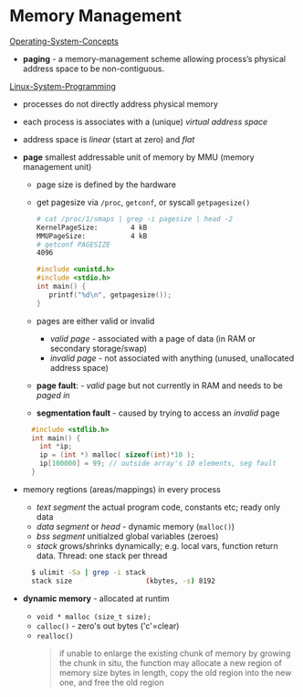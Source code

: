 # Memory Management

[Operating-System-Concepts]

* **paging** - a memory-management scheme allowing process’s physical address space to be non-contiguous.

[Linux-System-Programming]

* processes do not directly address physical memory
* each process is associates with a (unique) _virtual address space_
* address space is _linear_ (start at zero) and _flat_

* **page** smallest addressable unit of memory by MMU (memory management unit)
  * page size is defined by the hardware
  * get pagesize via `/proc`, `getconf`, or syscall `getpagesize()`

    ```bash
    # cat /proc/1/smaps | grep -i pagesize | head -2
    KernelPageSize:        4 kB
    MMUPageSize:           4 kB
    # getconf PAGESIZE
    4096
    ```

    ```c
    #include <unistd.h>
    #include <stdio.h>
    int main() {
       printf("%d\n", getpagesize());
    }
    ```
  * pages are either valid or invalid
    * _valid page_ - associated with a page of data (in RAM or secondary storage/swap)
    * _invalid page_ - not associated with anything (unused, unallocated address space)
  * **page fault**: - _valid_ page but not currently in RAM and needs to be _paged in_
  * **segmentation fault** - caused by trying to access an _invalid_ page
  ```c
    #include <stdlib.h>
    int main() {
      int *ip;
      ip = (int *) malloc( sizeof(int)*10 );
      ip[100000] = 99; // outside array's 10 elements, seg fault
    }
  ```

* memory regtions (areas/mappings) in every process
  * _text segment_ the actual program code, constants etc; ready only data
  * _data segment_ or _head_ - dynamic memory (`malloc()`)
  * _bss segment_ unitialzed global variables (zeroes)
  * _stack_ grows/shrinks dynamically; e.g. local vars, function return data. Thread: one stack per thread

  ```sh
    $ ulimit -Sa | grep -i stack
    stack size                  (kbytes, -s) 8192
  ```

* **dynamic memory** - allocated at runtim
  * `void * malloc (size_t size);`
  * `calloc()` - zero's out bytes ('c'=clear)
  * `realloc()`
    > if unable to enlarge the existing chunk of memory by growing the chunk in situ,
    > the function may allocate a new region of memory size bytes in length,
    > copy the old region into the new one, and free the old region

[Linux-System-Programming]:https://www.oreilly.com/library/view/linux-system-programming/9781449341527/
[Linux-Kernel-Development]:https://www.oreilly.com/library/view/linux-kernel-development/9780768696974/
[Operating-System-Concepts]: https://codex.cs.yale.edu/avi/os-book/
